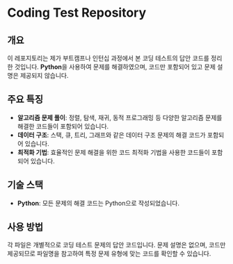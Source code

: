 # **Coding Test Repository**


## 개요

이 레포지토리는 제가 부트캠프나 인턴십 과정에서 본 코딩 테스트의 답안 코드를 정리한 것입니다. **Python**을 사용하여 문제를 해결하였으며, 코드만 포함되어 있고 문제 설명은 제공되지 않습니다.

## 주요 특징

- **알고리즘 문제 풀이**: 정렬, 탐색, 재귀, 동적 프로그래밍 등 다양한 알고리즘 문제를 해결한 코드들이 포함되어 있습니다.
- **데이터 구조**: 스택, 큐, 트리, 그래프와 같은 데이터 구조 문제의 해결 코드가 포함되어 있습니다.
- **최적화 기법**: 효율적인 문제 해결을 위한 코드 최적화 기법을 사용한 코드들이 포함되어 있습니다.

## 기술 스택

- **Python**: 모든 문제의 해결 코드는 Python으로 작성되었습니다.

## 사용 방법

각 파일은 개별적으로 코딩 테스트 문제의 답안 코드입니다. 문제 설명은 없으며, 코드만 제공되므로 파일명을 참고하여 특정 문제 유형에 맞는 코드를 확인할 수 있습니다.
